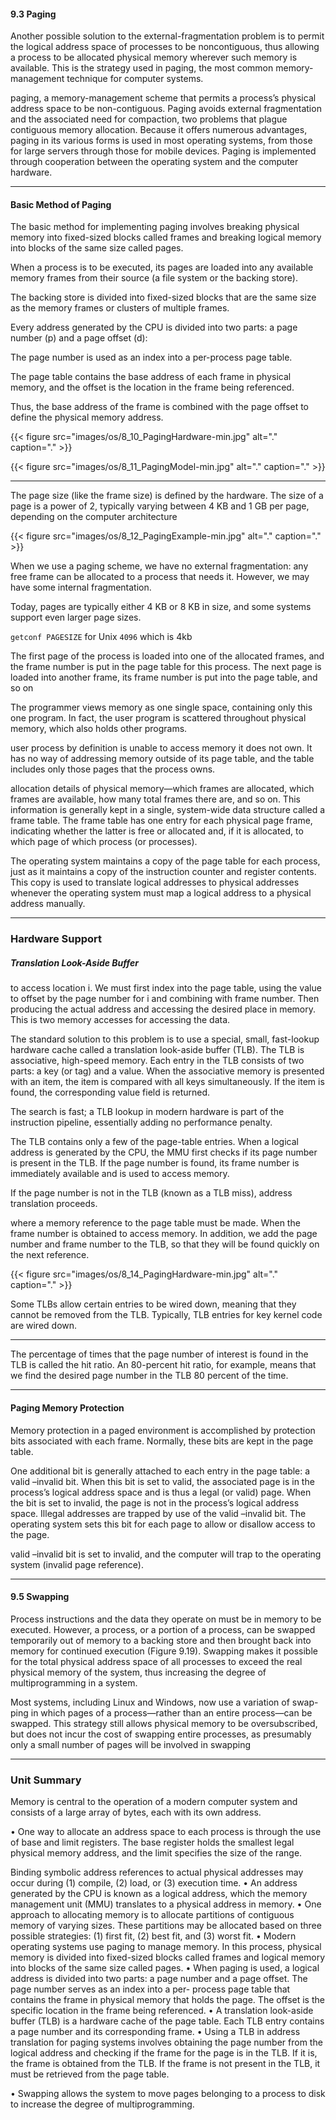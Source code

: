  
#### 9.3 Paging

Another possible solution to the external-fragmentation problem is to permit the logical address space of processes to be noncontiguous, thus allowing a process to be allocated physical memory wherever such memory is available. This is the strategy used in paging, the most common memory-management
technique for computer systems.

paging, a memory-management scheme that permits a process’s physical address space to be non-contiguous. Paging avoids external fragmentation and the associated need for compaction, two problems that plague contiguous memory allocation. Because it offers numerous advantages, paging in its various forms is used in most operating systems, from those for large servers through those for mobile devices.
Paging is implemented through cooperation between the operating system and the computer hardware.

____

#### Basic Method of Paging

The basic method for implementing paging involves breaking physical memory into fixed-sized blocks called frames and breaking logical memory into blocks of the same size called pages. 

When a process is to be executed, its pages are loaded into any available memory frames from their source (a file system or the backing store). 

The backing store is divided into fixed-sized blocks that are the same size as the memory frames or clusters of multiple frames.


Every address generated by the CPU is divided into two parts: a page number (p) and a page offset (d):

The page number is used as an index into a per-process page table.

The page table contains the base address of each frame
in physical memory, and the offset is the location in the frame being referenced.

Thus, the base address of the frame is combined with the page offset to define the physical memory address.

{{< figure  src="images/os/8_10_PagingHardware-min.jpg"  alt="."  caption="." >}}

{{< figure  src="images/os/8_11_PagingModel-min.jpg"  alt="."  caption="." >}}



___

The page size (like the frame size) is defined by the hardware. The size of a page is a power of 2, typically varying between 4 KB and 1 GB per page, depending on the computer architecture

{{< figure  src="images/os/8_12_PagingExample-min.jpg"  alt="."  caption="." >}}

When we use a paging scheme, we have no external fragmentation: any free frame can be allocated to a process that needs it. However, we may have some internal fragmentation.

Today, pages are typically either 4 KB or 8 KB in size, and some systems support even larger page sizes.

`getconf PAGESIZE` for Unix `4096` which is 4kb

The first page of the process is loaded into one of the allocated frames, and the frame number is put in the page table for this process. The next page is loaded into another frame, its frame number is put into the page table, and so on



The programmer
views memory as one single space, containing only this one program. In fact,
the user program is scattered throughout physical memory, which also holds other programs.

user process by definition is unable to access memory it does
not own. It has no way of addressing memory outside of its page table, and the
table includes only those pages that the process owns.



allocation details of physical memory—which frames are allocated,
which frames are available, how many total frames there are, and so on. This information is generally kept in a single, system-wide data structure called a frame table. The frame table has one entry for each physical page frame, indicating whether the latter is free or allocated and, if it is allocated, to which page of which process (or processes).



The operating system maintains a copy of the page table for each process, just as it maintains a copy of the instruction counter and register contents. This copy is used to translate logical addresses to physical addresses whenever the operating system must map a logical address to a physical address manually.


_____


### Hardware Support

##### Translation Look-Aside Buffer


to access location i. We must first index into the page table, using the value to offset by the page number for i and combining with frame number. 
Then producing the actual address and accessing the desired place in memory.
This is two memory accesses for accessing the data.

The standard solution to this problem is to use a special, small, fast-lookup hardware cache called a translation look-aside buffer (TLB). The TLB is associative, high-speed memory. Each entry in the TLB consists of two parts: a key (or tag) and a value. When the associative memory is presented with an item, the item is compared with all keys simultaneously. If the item is found, the corresponding value field is returned. 

The search is fast; a TLB lookup in modern hardware is part of the instruction pipeline, essentially adding no performance penalty.


The TLB contains only a few of the page-table entries. When a logical address is generated by the CPU, the MMU first checks if its page number is present in the TLB. If the page number is found, its frame number is immediately available and is used to access memory.

If the page number is not in the TLB (known as a TLB miss), address
translation proceeds.


where a memory reference to the page table must be made. When the frame number is obtained to access memory. In addition, we add the page number and frame number to the TLB, so that they will be found quickly on the next reference.

{{< figure  src="images/os/8_14_PagingHardware-min.jpg"  alt="."  caption="." >}}


Some TLBs allow certain entries to be wired down, meaning that
they cannot be removed from the TLB. Typically, TLB entries for key kernel code are wired down.

____


The percentage of times that the page number of interest is found in the TLB is called the hit ratio. An 80-percent hit ratio, for example, means that we find the desired page number in the TLB 80 percent of the time.

___

#### Paging Memory Protection

Memory protection in a paged environment is accomplished by protection bits
associated with each frame. Normally, these bits are kept in the page table.


One additional bit is generally attached to each entry in the page table: a
valid –invalid bit. When this bit is set to valid, the associated page is in the
process’s logical address space and is thus a legal (or valid) page. When the
bit is set to invalid, the page is not in the process’s logical address space. Illegal
addresses are trapped by use of the valid –invalid bit. The operating system
sets this bit for each page to allow or disallow access to the page.


valid –invalid bit is set to invalid, and the computer will trap to the operating
system (invalid page reference).

___


#### 9.5 Swapping

Process instructions and the data they operate on must be in memory to be executed. However, a process, or a portion of a process, can be swapped
temporarily out of memory to a backing store and then brought back into memory for continued execution (Figure 9.19). Swapping makes it possible for the total physical address space of all processes to exceed the real physical memory of the system, thus increasing the degree of multiprogramming in a
system.




Most systems, including Linux and Windows, now use a variation of swap-
ping in which pages of a process—rather than an entire process—can be
swapped. This strategy still allows physical memory to be oversubscribed, but
does not incur the cost of swapping entire processes, as presumably only a
small number of pages will be involved in swapping



____


### Unit Summary

Memory is central to the operation of a modern computer system and
consists of a large array of bytes, each with its own address.

• One way to allocate an address space to each process is through the use of
base and limit registers. The base register holds the smallest legal physical
memory address, and the limit specifies the size of the range.


Binding symbolic address references to actual physical addresses may
occur during (1) compile, (2) load, or (3) execution time.
• An address generated by the CPU is known as a logical address, which
the memory management unit (MMU) translates to a physical address in
memory.
• One approach to allocating memory is to allocate partitions of contiguous
memory of varying sizes. These partitions may be allocated based on three
possible strategies: (1) first fit, (2) best fit, and (3) worst fit.
• Modern operating systems use paging to manage memory. In this process,
physical memory is divided into fixed-sized blocks called frames and
logical memory into blocks of the same size called pages.
• When paging is used, a logical address is divided into two parts: a page
number and a page offset. The page number serves as an index into a per-
process page table that contains the frame in physical memory that holds
the page. The offset is the specific location in the frame being referenced.
• A translation look-aside buffer (TLB) is a hardware cache of the page table.
Each TLB entry contains a page number and its corresponding frame.
• Using a TLB in address translation for paging systems involves obtaining
the page number from the logical address and checking if the frame for the
page is in the TLB. If it is, the frame is obtained from the TLB. If the frame
is not present in the TLB, it must be retrieved from the page table.

• Swapping allows the system to move pages belonging to a process to disk
to increase the degree of multiprogramming.

